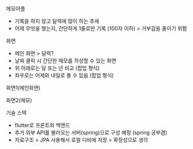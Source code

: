 메모어플

- 기록을 하지 않고 달력에 많이 하는 추세
- 어제 무엇을 했는지, 간단하게 1줄로만 기록 (100자 이하) > 거부감을 줄이기 위함



화면

- 메인 화면 > 달력?
- 날짜 클릭 시 간단한 메모를 작성할 수 있는 화면
- 위 아래로는 달 또는 년 비교 (팝업 형식)
- 좌우로는 어제와 내일로 볼 수 있음 (팝업 형식)



화면1(메인화면)

화면2(메모)



기술 스택

- flutter로 프론트와 백엔드
- 추가 외부 API를 불러오는 서버(spring)으로 구성 예정 (spring 공부겸)
- 자료구조 > JPA 사용해서 로컬 디비에 저장 > 확장성으로 생각

